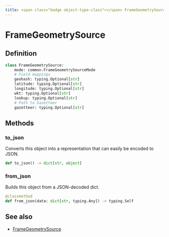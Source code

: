 ```yaml
---
title: <span class="badge object-type-class"></span> FrameGeometrySource
---
```

# <span class="badge object-type-class"></span> FrameGeometrySource

## Definition

```python
class FrameGeometrySource:
    mode: common.FrameGeometrySourceMode
    # Field mappings
    geohash: typing.Optional[str]
    latitude: typing.Optional[str]
    longitude: typing.Optional[str]
    wkt: typing.Optional[str]
    lookup: typing.Optional[str]
    # Path to Gazetteer
    gazetteer: typing.Optional[str]
```
## Methods

### <span class="badge object-method"></span> to_json

Converts this object into a representation that can easily be encoded to JSON.

```python
def to_json() -> dict[str, object]
```

### <span class="badge object-method"></span> from_json

Builds this object from a JSON-decoded dict.

```python
@classmethod
def from_json(data: dict[str, typing.Any]) -> typing.Self
```

## See also

 * <span class="badge builder"></span> [FrameGeometrySource](./builder-FrameGeometrySource.md)
